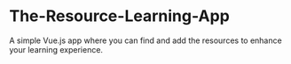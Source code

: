 # The-Resource-Learning-App
A simple Vue.js app where you can find and add the resources to enhance your learning experience.
